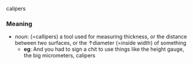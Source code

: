 calipers
### Meaning
+ _noun_: (=callipers) a tool used for measuring thickness, or the distance between two surfaces, or the ↑diameter (=inside width) of something
	+ __eg__: And you had to sign a chit to use things like the height gauge, the big micrometers, calipers
